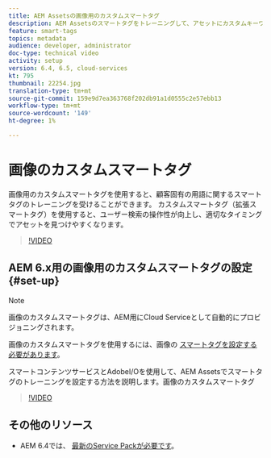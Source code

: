 ```yaml
---
title: AEM Assetsの画像用のカスタムスマートタグ
description: AEM Assetsのスマートタグをトレーニングして、アセットにカスタムキーワードを適用する方法について説明します。
feature: smart-tags
topics: metadata
audience: developer, administrator
doc-type: technical video
activity: setup
version: 6.4, 6.5, cloud-services
kt: 795
thumbnail: 22254.jpg
translation-type: tm+mt
source-git-commit: 159e9d7ea363768f202db91a1d0555c2e57ebb13
workflow-type: tm+mt
source-wordcount: '149'
ht-degree: 1%

---
```



# 画像のカスタムスマートタグ

画像用のカスタムスマートタグを使用すると、顧客固有の用語に関するスマートタグのトレーニングを受けることができます。
カスタムスマートタグ（拡張スマートタグ）を使用すると、ユーザー検索の操作性が向上し、適切なタイミングでアセットを見つけやすくなります。

>[!VIDEO](https://video.tv.adobe.com/v/22254/?quality=12&learn=on)

## AEM 6.x用の画像用のカスタムスマートタグの設定{#set-up}

>[!NOTE]
> 画像のカスタムスマートタグは、AEM用にCloud Serviceとして自動的にプロビジョニングされます。

画像のカスタムスマートタグを使用するには、画像の [スマートタグを設定する必要があります](./image-smart-tags.md#set-up)。

スマートコンテンツサービスとAdobeI/Oを使用して、AEM Assetsでスマートタグのトレーニングを設定する方法を説明します。画像のカスタムスマートタグ

>[!VIDEO](https://video.tv.adobe.com/v/23405/?quality=12&learn=on)

## その他のリソース

* AEM 6.4では、 [最新のService Packが必要です](https://docs.adobe.com/content/help/en/experience-manager-release-information/aem-release-updates/aem-releases-updates.html#aem-64)。


